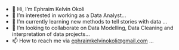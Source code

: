 - 👋 Hi, I’m Ephraim Kelvin Okoli
- 👀 I’m interested in working as a Data Analyst...
- 🌱 I’m currently learning new methods to tell stories with data ...
- 💞️ I’m looking to collaborate on Data Modelling, Data Cleaning and interpretation of data projects...
- 📫 How to reach me via ephraimkelvinokoli@gmail.com ...

<!---
AnalystKelvin/AnalystKelvin is a ✨ special ✨ repository because its `README.md` (this file) appears on your GitHub profile.
You can click the Preview link to take a look at your changes.
--->
